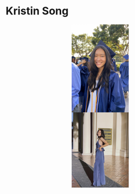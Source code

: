 # Kristin Song
<img src="./graduation.jpg" style="width:30%; margin:auto; display:block">
<img src="./prom.jpg" style="width:30%; margin:auto; display:block">

